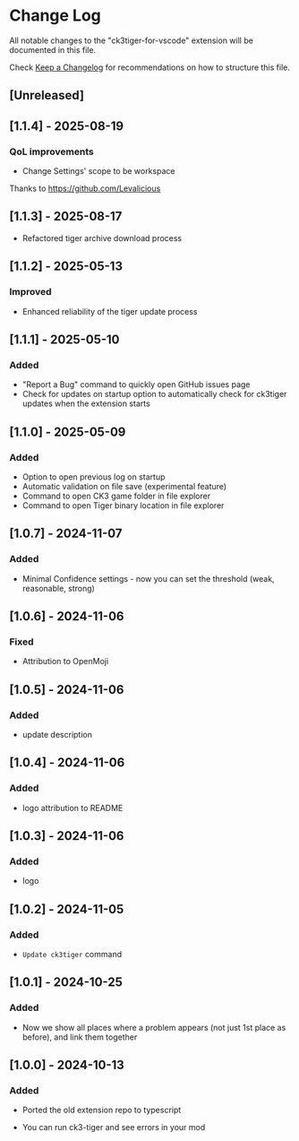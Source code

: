 # Change Log

All notable changes to the "ck3tiger-for-vscode" extension will be documented in this file.

Check [Keep a Changelog](http://keepachangelog.com/) for recommendations on how to structure this file.

## [Unreleased]

## [1.1.4] - 2025-08-19

### QoL improvements
- Change Settings' scope to be workspace 

Thanks to https://github.com/Levalicious

## [1.1.3] - 2025-08-17

- Refactored tiger archive download process 

## [1.1.2] - 2025-05-13

### Improved
- Enhanced reliability of the tiger update process

## [1.1.1] - 2025-05-10

### Added
- "Report a Bug" command to quickly open GitHub issues page
- Check for updates on startup option to automatically check for ck3tiger updates when the extension starts

## [1.1.0] - 2025-05-09

### Added

- Option to open previous log on startup
- Automatic validation on file save (experimental feature)
- Command to open CK3 game folder in file explorer
- Command to open Tiger binary location in file explorer

## [1.0.7] - 2024-11-07

### Added

- Minimal Confidence settings - now you can set the threshold (weak, reasonable, strong)

## [1.0.6] - 2024-11-06

### Fixed

- Attribution to OpenMoji

## [1.0.5] - 2024-11-06

### Added

- update description

## [1.0.4] - 2024-11-06

### Added

- logo attribution to README

## [1.0.3] - 2024-11-06

### Added

- logo

## [1.0.2] - 2024-11-05

### Added

- `Update ck3tiger` command 

## [1.0.1] - 2024-10-25

### Added

- Now we show all places where a problem appears (not just 1st place as before), and link them together

## [1.0.0] - 2024-10-13

### Added

- Ported the old extension repo to typescript

- You can run ck3-tiger and see errors in your mod 
